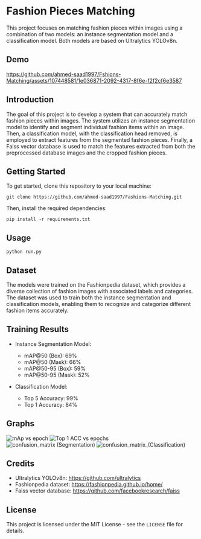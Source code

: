 # Fashion Pieces Matching

This project focuses on matching fashion pieces within images using a combination of two models: an instance segmentation model and a classification model. Both models are based on Ultralytics YOLOv8n.

## Demo

https://github.com/ahmed-saad1997/Fshions-Matching/assets/107448581/1e036871-2092-4317-8f6e-f2f2cf6e3587

## Introduction

The goal of this project is to develop a system that can accurately match fashion pieces within images. The system utilizes an instance segmentation model to identify and segment individual fashion items within an image. Then, a classification model, with the classification head removed, is employed to extract features from the segmented fashion pieces. Finally, a Faiss vector database is used to match the features extracted from both the preprocessed database images and the cropped fashion pieces.

## Getting Started

To get started, clone this repository to your local machine:

```
git clone https://github.com/ahmed-saad1997/Fashions-Matching.git
```

Then, install the required dependencies:

```
pip install -r requirements.txt
```

## Usage

```
python run.py
```
## Dataset

The models were trained on the Fashionpedia dataset, which provides a diverse collection of fashion images with associated labels and categories. The dataset was used to train both the instance segmentation and classification models, enabling them to recognize and categorize different fashion items accurately.

## Training Results

- Instance Segmentation Model:
  - mAP@50 (Box): 69%
  - mAP@50 (Mask): 66%
  - mAP@50-95 (Box): 59%
  - mAP@50-95 (Mask): 52%

- Classification Model:
  - Top 5 Accuracy: 99%
  - Top 1 Accuracy: 84%

## Graphs

![mAp vs epoch](https://github.com/ahmed-saad1997/Fshions-Matching/assets/107448581/037ab03d-866f-4f92-b945-5421c723ed54)
![Top 1 ACC vs epochs](https://github.com/ahmed-saad1997/Fshions-Matching/assets/107448581/e6a17a1f-3157-4438-b1cd-d6b64d921113)
![confusion_matrix (Segmentation)](https://github.com/ahmed-saad1997/Fshions-Matching/assets/107448581/663d108c-a35e-46d0-bc28-3a4c172153cf)
![confusion_matrix_(Classification)](https://github.com/ahmed-saad1997/Fshions-Matching/assets/107448581/b19a7951-2af3-4c6d-8300-652cc7a4cd2d)


## Credits

- Ultralytics YOLOv8n: https://github.com/ultralytics
- Fashionpedia dataset: https://fashionpedia.github.io/home/
- Faiss vector database: https://github.com/facebookresearch/faiss

## License

This project is licensed under the MIT License - see the `LICENSE` file for details.
